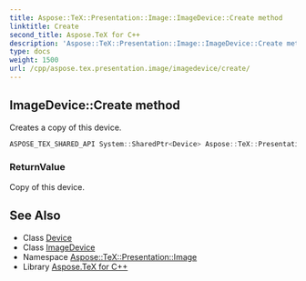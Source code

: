 ```yaml
---
title: Aspose::TeX::Presentation::Image::ImageDevice::Create method
linktitle: Create
second_title: Aspose.TeX for C++
description: 'Aspose::TeX::Presentation::Image::ImageDevice::Create method. Creates a copy of this device in C++.'
type: docs
weight: 1500
url: /cpp/aspose.tex.presentation.image/imagedevice/create/
---
```

## ImageDevice::Create method


Creates a copy of this device.

```cpp
ASPOSE_TEX_SHARED_API System::SharedPtr<Device> Aspose::TeX::Presentation::Image::ImageDevice::Create() override
```


### ReturnValue

Copy of this device.



## See Also

* Class [Device](../../../aspose.tex.presentation/device/)
* Class [ImageDevice](../)
* Namespace [Aspose::TeX::Presentation::Image](../../)
* Library [Aspose.TeX for C++](../../../)

